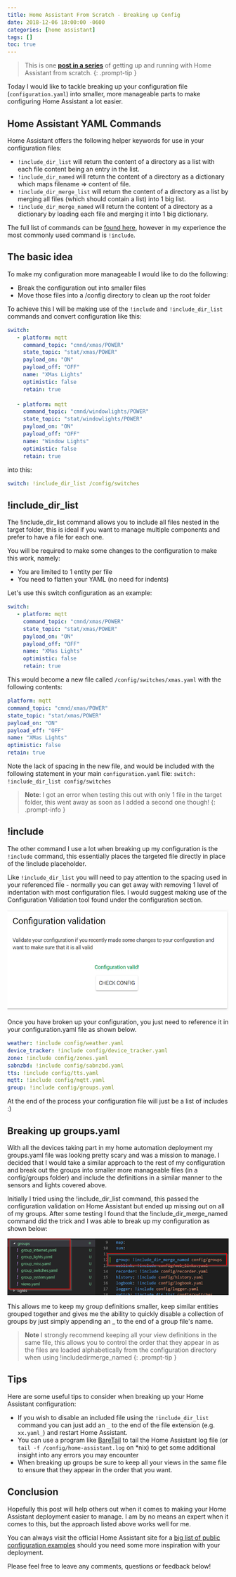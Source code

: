 ```yaml
---
title: Home Assistant From Scratch - Breaking up Config
date: 2018-12-06 18:00:00 -0600
categories: [home assistant]
tags: []
toc: true
---
```


> This is one **[post in a series](https://www.richardn.ca/posts/HomeAssistantFromScratchInstallation/)** of getting up and running with Home Assistant from scratch.
{: .prompt-tip }

Today I would like to tackle breaking up your configuration file (`configuration.yaml`) into smaller, more manageable parts to make configuring Home Assistant a lot easier.

## Home Assistant YAML Commands
Home Assistant offers the following helper keywords for use in your configuration files:

- `!include_dir_list` will return the content of a directory as a list with each file content being an entry in the list.
- `!include_dir_named` will return the content of a directory as a dictionary which maps filename => content of file.
- `!include_dir_merge_list` will return the content of a directory as a list by merging all files (which should contain a list) into 1 big list.
- `!include_dir_merge_named` will return the content of a directory as a dictionary by loading each file and merging it into 1 big dictionary.

The full list of commands can be [found here](https://www.home-assistant.io/docs/configuration/splitting_configuration/), however in my experience the most commonly used command is `!include`.

## The basic idea
To make my configuration more manageable I would like to do the following:

- Break the configuration out into smaller files
- Move those files into a /config directory to clean up the root folder

To achieve this I will be making use of the `!include` and `!include_dir_list` commands and convert configuration like this:

```yaml
switch:
   - platform: mqtt
     command_topic: "cmnd/xmas/POWER"
     state_topic: "stat/xmas/POWER"
     payload_on: "ON"
     payload_off: "OFF"
     name: "XMas Lights"
     optimistic: false
     retain: true

   - platform: mqtt
     command_topic: "cmnd/windowlights/POWER"
     state_topic: "stat/windowlights/POWER"
     payload_on: "ON"
     payload_off: "OFF"
     name: "Window Lights"
     optimistic: false
     retain: true
```

into this:

```yaml
switch: !include_dir_list /config/switches
```

## !include_dir_list
The !include_dir_list command allows you to include all files nested in the target folder, this is ideal if you want to manage multiple components and prefer to have a file for each one.

You will be required to make some changes to the configuration to make this work, namely:

- You are limited to 1 entity per file
- You need to flatten your YAML (no need for indents)

Let's use this switch configuration as an example:

```yaml
switch:
   - platform: mqtt
     command_topic: "cmnd/xmas/POWER"
     state_topic: "stat/xmas/POWER"
     payload_on: "ON"
     payload_off: "OFF"
     name: "XMas Lights"
     optimistic: false
     retain: true
```

This would become a new file called `/config/switches/xmas.yaml` with the following contents:

```yaml
platform: mqtt
command_topic: "cmnd/xmas/POWER"
state_topic: "stat/xmas/POWER"
payload_on: "ON"
payload_off: "OFF"
name: "XMas Lights"
optimistic: false
retain: true
```

Note the lack of spacing in the new file, and would be included with the following statement in your main `configuration.yaml` file: `switch: !include_dir_list config/switches`

> **Note**: I got an error when testing this out with only 1 file in the target folder, this went away as soon as I added a second one though!
{: .prompt-info }

## !include
The other command I use a lot when breaking up my configuration is the `!include` command, this essentially places the targeted file directly in place of the !include placeholder.

Like `!include_dir_list` you will need to pay attention to the spacing used in your referenced file - normally you can get away with removing 1 level of indentation with most configuration files. I would suggest making use of the Configuration Validation tool found under the configuration section.

![](/assets/img/2018/2018-12-06/001.png)

Once you have broken up your configuration, you just need to reference it in your configuration.yaml file as shown below.

```yaml
weather: !include config/weather.yaml
device_tracker: !include config/device_tracker.yaml
zone: !include config/zones.yaml
sabnzbd: !include config/sabnzbd.yaml
tts: !include config/tts.yaml
mqtt: !include config/mqtt.yaml
group: !include config/groups.yaml
```

At the end of the process your configuration file will just be a list of includes :)

## Breaking up groups.yaml
With all the devices taking part in my home automation deployment my groups.yaml file was looking pretty scary and was a mission to manage. I decided that I would take a similar approach to the rest of my configuration and break out the groups into smaller more manageable files (in a config/groups folder) and include the definitions in a similar manner to the sensors and lights covered above.

Initially I tried using the !include_dir_list command, this passed the configuration validation on Home Assistant but ended up missing out on all of my groups. After some testing I found that the !include_dir_merge_named command did the trick and I was able to break up my configuration as shown below:

![](/assets/img/2018/2018-12-06/002.png)

This allows me to keep my group definitions smaller, keep similar entities grouped together and gives me the ability to quickly disable a collection of groups by just simply appending an _ to the end of a group file's name.

> **Note** I strongly recommend keeping all your view definitions in the same file, this allows you to control the order that they appear in as the files are loaded alphabetically from the configuration directory when using !includedirmerge_named
{: .prompt-tip }

## Tips
Here are some useful tips to consider when breaking up your Home Assistant configuration:

- If you wish to disable an included file using the `!include_dir_list` command you can just add an `_` to the end of the file extension (e.g. `xx.yaml_`) and restart Home Assistant.
- You can use a program like [BareTail](https://www.baremetalsoft.com/baretail/) to tail the Home Assistant log file (or `tail -f /config/home-assistant.log` on *nix) to get some additional insight into any errors you may encounter
- When breaking up groups be sure to keep all your views in the same file to ensure that they appear in the order that you want.

## Conclusion
Hopefully this post will help others out when it comes to making your Home Assistant deployment easier to manage. I am by no means an expert when it comes to this, but the approach listed above works well for me.

You can always visit the official Home Assistant site for a [big list of public configuration examples](https://www.home-assistant.io/examples#example-configurationyaml) should you need some more inspiration with your deployment.

Please feel free to leave any comments, questions or feedback below!
